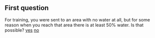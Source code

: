 ## First question 

For training, you were sent to an area with no water at all, but for some reason when you reach that area there is at least 50% water. Is that possible?
[yes](../written-exam/written3.md)
[no](../written-exam/written4.m)